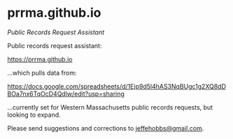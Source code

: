 # prrma.github.io
*Public Records Request Assistant*

Public records request assistant:

https://prrma.github.io

...which pulls data from:

https://docs.google.com/spreadsheets/d/1Ejp9d5l4hAS3NqBUgc1g2XQ8dDBOa7nx6TqOcD4Qdlw/edit?usp=sharing

...currently set for Western Massachusetts public records requests, but looking to expand.

Please send suggestions and corrections to jeffehobbs@gmail.com.
